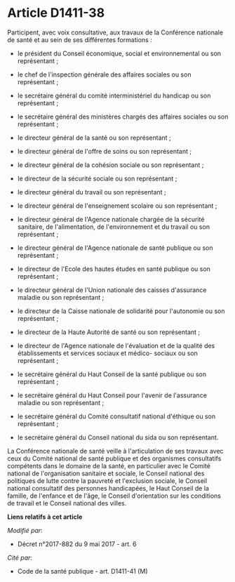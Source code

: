 # Article D1411-38

Participent, avec voix consultative, aux travaux de la Conférence nationale de santé et au sein de ses différentes
formations :

- le président du Conseil économique, social et environnemental ou son représentant ;

- le chef de l'inspection générale des affaires sociales ou son représentant ;

- le secrétaire général du comité interministériel du handicap ou son représentant ;

- le secrétaire général des ministères chargés des affaires sociales ou son représentant ;

- le directeur général de la santé ou son représentant ;

- le directeur général de l'offre de soins ou son représentant ;

- le directeur général de la cohésion sociale ou son représentant ;

- le directeur de la sécurité sociale ou son représentant ;

- le directeur général du travail ou son représentant ;

- le directeur général de l'enseignement scolaire ou son représentant ;

- le directeur général de l'Agence nationale chargée de la sécurité sanitaire, de l'alimentation, de l'environnement et du
travail ou son représentant ;

- le directeur général de l'Agence nationale de santé publique ou son représentant ;

- le directeur de l'Ecole des hautes études en santé publique ou son représentant ;

- le directeur général de l'Union nationale des caisses d'assurance maladie ou son représentant ;

- le directeur de la Caisse nationale de solidarité pour l'autonomie ou son représentant ;

- le directeur de la Haute Autorité de santé ou son représentant ;

- le directeur de l'Agence nationale de l'évaluation et de la qualité des établissements et services sociaux et médico-
sociaux ou son représentant ;

- le secrétaire général du Haut Conseil de la santé publique ou son représentant ;

- le secrétaire général du Haut Conseil pour l'avenir de l'assurance maladie ou son représentant ;

- le secrétaire général du Comité consultatif national d'éthique ou son représentant ;

- le secrétaire général du Conseil national du sida ou son représentant.

La Conférence nationale de santé veille à l'articulation de ses travaux avec ceux du Comité national de santé publique et des
organismes consultatifs compétents dans le domaine de la santé, en particulier avec le Comité national de l'organisation
sanitaire et sociale, le Conseil national des politiques de lutte contre la pauvreté et l'exclusion sociale, le Conseil
national consultatif des personnes handicapées, le Haut Conseil de la famille, de l'enfance et de l'âge, le Conseil
d'orientation sur les conditions de travail et le Conseil national des villes.

**Liens relatifs à cet article**

_Modifié par_:

  - Décret n°2017-882 du 9 mai 2017 - art. 6

_Cité par_:

  - Code de la santé publique - art. D1411-41 (M)
